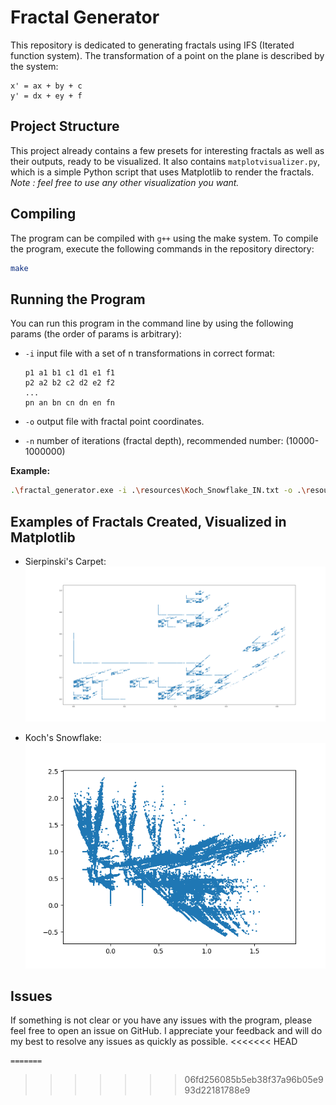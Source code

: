 
# Fractal Generator

This repository is dedicated to generating fractals using IFS (Iterated function system). The transformation of a point on the plane is described by the system:

```
x' = ax + by + c
y' = dx + ey + f
```

## Project Structure

This project already contains a few presets for interesting fractals as well as their outputs, ready to be visualized.
It also contains `matplotvisualizer.py`, which is a simple Python script that uses Matplotlib to render the fractals.
*Note : feel free to use any other visualization you want.*
## Compiling

The program can be compiled with `g++` using the make system. To compile the program, execute the following commands in the repository directory:

```bash
make
```

## Running the Program

You can run this program in the command line by using the following params (the order of params is arbitrary):

- `-i` input file with a set of n transformations in correct format:
  ```
  p1 a1 b1 c1 d1 e1 f1
  p2 a2 b2 c2 d2 e2 f2
  ...
  pn an bn cn dn en fn
  ```

- `-o` output file with fractal point coordinates.
- `-n` number of iterations (fractal depth), recommended number: (10000-1000000)

**Example:**

```bash
.\fractal_generator.exe -i .\resources\Koch_Snowflake_IN.txt -o .\resources\Koch_Snowflake_OUT.txt -n 500000
```

## Examples of Fractals Created, Visualized in Matplotlib

- Sierpinski's Carpet:
  <img src ="resources/Sierpinski_carpet.png" width="1000">
  
- Koch's Snowflake:
  <img src ="resources/Koch_Snowflake.png" width="700">

## Issues

If something is not clear or you have any issues with the program, please feel free to open an issue on GitHub. I appreciate your feedback and will do my best to resolve any issues as quickly as possible.
<<<<<<< HEAD
```
=======
```
>>>>>>> 06fd256085b5eb38f37a96b05e993d22181788e9

